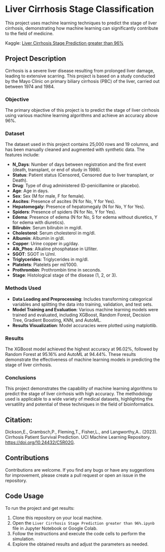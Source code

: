 # Liver Cirrhosis Stage Classification

This project uses machine learning techniques to predict the stage of liver cirrhosis, demonstrating how machine learning can significantly contribute to the field of medicine.

Kaggle: [Liver Cirrhosis Stage Prediction greater than 96%](https://www.kaggle.com/code/carloshdez522/liver-cirrhosis-stage-prediction-greater-than-96)

## Project Description

Cirrhosis is a severe liver disease resulting from prolonged liver damage, leading to extensive scarring. This project is based on a study conducted by the Mayo Clinic on primary biliary cirrhosis (PBC) of the liver, carried out between 1974 and 1984.

### Objective

The primary objective of this project is to predict the stage of liver cirrhosis using various machine learning algorithms and achieve an accuracy above 96%.

### Dataset

The dataset used in this project contains 25,000 rows and 19 columns, and has been manually cleaned and augmented with synthetic data. The features include:

- **N_Days**: Number of days between registration and the first event (death, transplant, or end of study in 1986).
- **Status**: Patient status (Censored, Censored due to liver transplant, or Death).
- **Drug**: Type of drug administered (D-penicillamine or placebo).
- **Age**: Age in days.
- **Sex**: Sex (M for male, F for female).
- **Ascites**: Presence of ascites (N for No, Y for Yes).
- **Hepatomegaly**: Presence of hepatomegaly (N for No, Y for Yes).
- **Spiders**: Presence of spiders (N for No, Y for Yes).
- **Edema**: Presence of edema (N for No, S for edema without diuretics, Y for edema with diuretics).
- **Bilirubin**: Serum bilirubin in mg/dl.
- **Cholesterol**: Serum cholesterol in mg/dl.
- **Albumin**: Albumin in g/dl.
- **Copper**: Urine copper in µg/day.
- **Alk_Phos**: Alkaline phosphatase in U/liter.
- **SGOT**: SGOT in U/ml.
- **Triglycerides**: Triglycerides in mg/dl.
- **Platelets**: Platelets per ml/1000.
- **Prothrombin**: Prothrombin time in seconds.
- **Stage**: Histological stage of the disease (1, 2, or 3).

### Methods Used

- **Data Loading and Preprocessing**: Includes transforming categorical variables and splitting the data into training, validation, and test sets.
- **Model Training and Evaluation**: Various machine learning models were trained and evaluated, including XGBoost, Random Forest, Decision Tree, Gradient Boosting, KNN, and AutoML.
- **Results Visualization**: Model accuracies were plotted using matplotlib.

### Results

The XGBoost model achieved the highest accuracy at 96.02%, followed by Random Forest at 95.16% and AutoML at 94.44%. These results demonstrate the effectiveness of machine learning models in predicting the stage of liver cirrhosis.

### Conclusions

This project demonstrates the capability of machine learning algorithms to predict the stage of liver cirrhosis with high accuracy. The methodology used is applicable to a wide variety of medical datasets, highlighting the versatility and potential of these techniques in the field of bioinformatics.

## Citation:

Dickson,E., Grambsch,P., Fleming,T., Fisher,L., and Langworthy,A.. (2023). Cirrhosis Patient Survival Prediction. UCI Machine Learning Repository. https://doi.org/10.24432/C5R02G.

## Contributions

Contributions are welcome. If you find any bugs or have any suggestions for improvement, please create a pull request or open an issue in the repository.

## Code Usage

To run the project and get results:

1. Clone this repository on your local machine.
2. Open the `Liver Cirrhosis Stage Prediction greater than 96%.ipynb` file in Jupyter Notebook or Google Colab.
3. Follow the instructions and execute the code cells to perform the simulation.
4. Explore the obtained results and adjust the parameters as needed.

